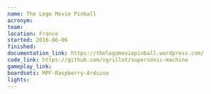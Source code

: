 ```yaml
---
name: The Lego Movie Pinball
acronym:
team:
location: France
started: 2016-06-06
finished:
documentation_link: https://thelegomoviepinball.wordpress.com/
code_link: https://github.com/vgrillot/supersonic-machine
gameplay_link:
boardsets: MPF-Raspberry-Arduino
lights:
---
```


